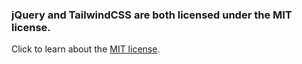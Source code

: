 ### jQuery and TailwindCSS are both licensed under the MIT license.
Click to learn about the [MIT license](https://tldrlegal.com/license/mit-license#summary).